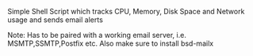 Simple Shell Script which tracks CPU, Memory, Disk Space and Network usage and sends email alerts

Note: Has to be paired with a working email server, i.e. MSMTP,SSMTP,Postfix etc.
Also make sure to install bsd-mailx
